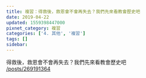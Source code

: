 ```yaml
---
title: 複習：得救後，救恩會不會再失去？我們先來看教會歷史吧
date: 2019-04-22
updated: 1559398447000
pixnet_category: 複習
categories: ['4. 其他', '複習']
tags: []
sidebar: 
---
```


<p>得救後，救恩會不會再失去？我們先來看教會歷史吧<br/>
<a href="/posts/269191364" target="_blank">/posts/269191364</a></p>
<p> </p>
